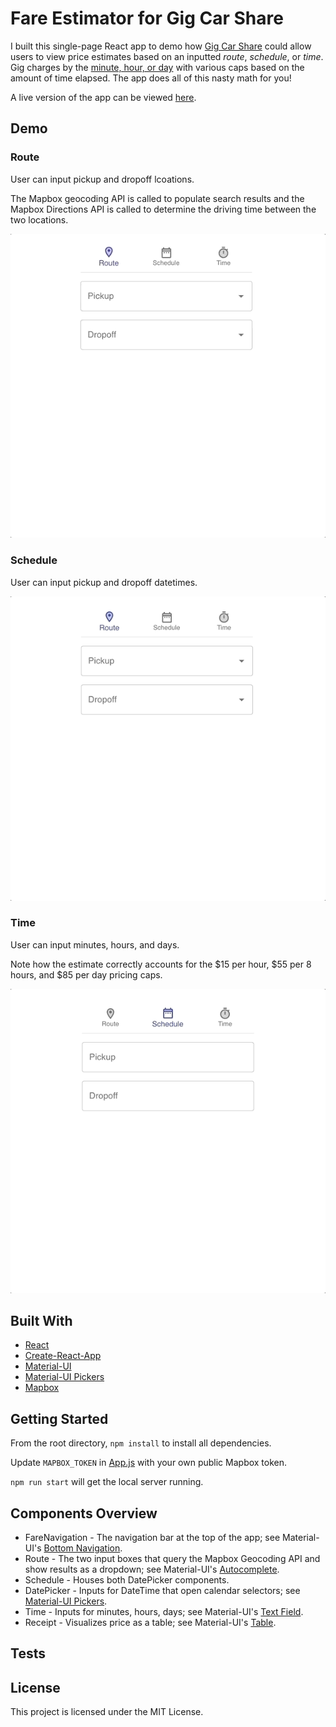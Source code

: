 # Fare Estimator for Gig Car Share

I built this single-page React app to demo how [Gig Car Share](https://gigcarshare.com/) could allow users to view price estimates based on an inputted _route_, _schedule_, or _time_. Gig charges by the [minute, hour, or day](https://gigcarshare.com/rates/) with various caps based on the amount of time elapsed. The app does all of this nasty math for you! 

A live version of the app can be viewed [here](https://fareestimator.herokuapp.com/).

## Demo

### Route

User can input pickup and dropoff lcoations. 

The Mapbox geocoding API is called to populate search results and the Mapbox Directions API is called to determine the driving time between the two locations.

![](static/route.gif)

### Schedule

User can input pickup and dropoff datetimes.

![](static/schedule.gif)

### Time

User can input minutes, hours, and days.

Note how the estimate correctly accounts for the $15 per hour, $55 per 8 hours, and $85 per day pricing caps. 

![](static/time.gif)

## Built With

* [React](https://reactjs.org/)
* [Create-React-App](https://create-react-app.dev/)
* [Material-UI](https://material-ui.com/)
* [Material-UI Pickers](https://material-ui-pickers.dev/)
* [Mapbox](https://www.mapbox.com/)

## Getting Started

From the root directory, ```npm install``` to install all dependencies. 

Update ```MAPBOX_TOKEN``` in [App.js](src/App.js) with your own public Mapbox token.

```npm run start``` will get the local server running.

## Components Overview

* FareNavigation - The navigation bar at the top of the app; see Material-UI's [Bottom Navigation](https://material-ui.com/components/bottom-navigation/).
* Route - The two input boxes that query the Mapbox Geocoding API and show results as a dropdown; see Material-UI's [Autocomplete](https://material-ui.com/components/autocomplete/).
* Schedule - Houses both DatePicker components.
* DatePicker - Inputs for DateTime that open calendar selectors; see [Material-UI Pickers](https://material-ui-pickers.dev/).
* Time - Inputs for minutes, hours, days; see Material-UI's [Text Field](https://material-ui.com/components/text-fields/).
* Receipt - Visualizes price as a table; see Material-UI's [Table](https://material-ui.com/components/tables/).

## Tests

## License

This project is licensed under the MIT License.
